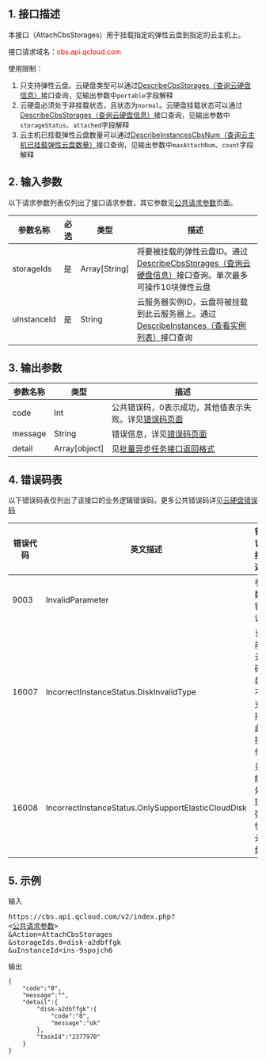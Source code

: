 ## 1. 接口描述
本接口（AttachCbsStorages）用于挂载指定的弹性云盘到指定的云主机上。

接口请求域名：<font style="color:red">cbs.api.qcloud.com</font>

使用限制：
1. 只支持弹性云盘。云硬盘类型可以通过[DescribeCbsStorages（查询云硬盘信息）](https://www.qcloud.com/doc/api/364/2519)接口查询，见输出参数中`portable`字段解释
1. 云硬盘必须处于非挂载状态，且状态为`normal`。云硬盘挂载状态可以通过[DescribeCbsStorages（查询云硬盘信息）](https://www.qcloud.com/doc/api/364/2519)接口查询，见输出参数中`storageStatus`、`attached`字段解释
1. 云主机已挂载弹性云盘数量可以通过[DescribeInstancesCbsNum（查询云主机已挂载弹性云盘数量）](https://www.qcloud.com/doc/api/364/2528)接口查询，见输出参数中`maxAttachNum`、`count`字段解释

## 2. 输入参数

以下请求参数列表仅列出了接口请求参数，其它参数见[公共请求参数](https://www.qcloud.com/doc/api/364/2745)页面。

| 参数名称 | 必选  | 类型 | 描述 |
| ------- | ------- | ------- | ------- |
| storageIds| 是 | Array[String] | 将要被挂载的弹性云盘ID。通过[DescribeCbsStorages（查询云硬盘信息）](/doc/api/364/2519)接口查询。单次最多可操作10块弹性云盘 | 
| uInstanceId | 是 | String | 云服务器实例ID，云盘将被挂载到此云服务器上。通过[DescribeInstances（查看实例列表）](/doc/api/229/831)接口查询 |


## 3. 输出参数

| 参数名称 | 类型 | 描述 |
| ------- | ------- | ------- |
| code | Int | 公共错误码，0表示成功，其他值表示失败。详见[错误码页面](https://www.qcloud.com/doc/api/364/%E9%94%99%E8%AF%AF%E7%A0%81) |
| message | String | 错误信息，详见[错误码页面](https://www.qcloud.com/doc/api/364/%E9%94%99%E8%AF%AF%E7%A0%81)|
| detail | Array[object] | 见[批量异步任务接口返回格式](http://www.qcloud.com/doc/api/364/%E5%BC%82%E6%AD%A5%E4%BB%BB%E5%8A%A1%E6%8E%A5%E5%8F%A3%E8%BF%94%E5%9B%9E%E6%A0%BC%E5%BC%8F) |

## 4. 错误码表

以下错误码表仅列出了该接口的业务逻辑错误码，更多公共错误码详见[云硬盘错误码](https://www.qcloud.com/doc/api/364/4207)

| 错误代码 | 英文描述 | 错误描述 |
| ------- | ------- | ------- |
| 9003 | InvalidParameter | 参数错误 |
| 16007 | IncorrectInstanceStatus.DiskInvalidType | 当前云硬盘不支持此操作 |
| 16008 | IncorrectInstanceStatus.OnlySupportElasticCloudDisk | 只能处理弹性云盘 |

## 5. 示例

输入
<pre>
https://cbs.api.qcloud.com/v2/index.php?
<<a href="https://www.qcloud.com/doc/api/229/6976">公共请求参数</a>>
&Action=AttachCbsStorages
&storageIds.0=disk-a2dbffgk
&uInstanceId=ins-9spojch6
</pre>

输出
```
{
    "code":"0",
    "message":"",
    "detail":{
        "disk-a2dbffgk":{
            "code":"0",
            "message":"ok"
        },
        "taskId":"2377970"
    }
}
```


